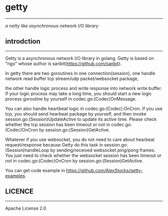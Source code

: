 # getty #
---
 *a netty like asynchronous network I/O library*

## introdction ##
---

Getty is a asynchronous network I/O library in golang. Getty is based on "ngo" whose author is sanbit(https://github.com/sanbit).

In getty there are two goroutines in one connection(session), one handle network read buffer tcp stream/udp packet/websocket package,

the other handle logic process and write response into network write buffer. If your logic process may take a long time, you should start a new logic process goroutine by yourself in codec.go:(Codec)OnMessage.

You can also handle heartbeat logic in codec.go:(Codec):OnCron. If you use tcp, you should send hearbeat package by yourself, and then  invoke session.go:(Session)UpdateActive to update its active time. Please check whether the tcp session has been timeout or not in codec.go:(Codec)OnCron by session.go:(Session)GetActive.

Whatever if you use websocket, you do not need to care about hearbeat request/response because Getty do this task in session.go:(Session)handleLoop by sending/received websocket ping/pong frames. You just need to  check whether the websocket session has been timeout or not in codec.go:(Codec)OnCron by session.go:(Session)GetActive.

You can get code example in https://github.com/AlexStocks/getty-examples.

## LICENCE ##
---
Apache License 2.0

